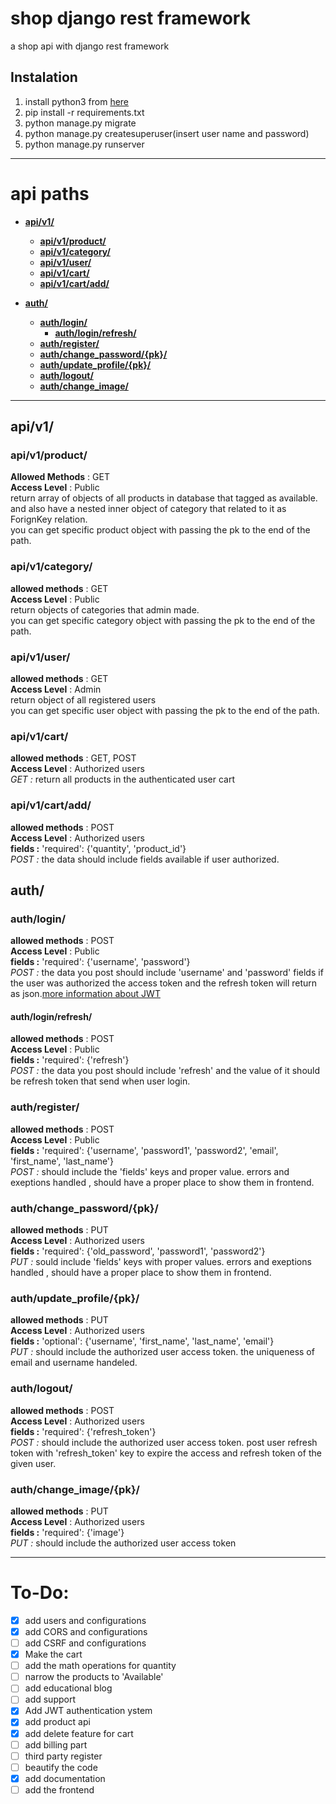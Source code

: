 # shop django rest framework
a shop api with django rest framework

## Instalation
1. install python3 from <a href="https://www.python.org/" target="_blank">here</a> 
1. pip install -r requirements.txt
1. python manage.py migrate
1. python manage.py createsuperuser(insert user name and password)
1. python manage.py runserver
---

# api paths
* [**api/v1/**](#apiv1)
	* [**api/v1/product/**](#apiv1product)
	* [**api/v1/category/**](#apiv1category) 
	* [**api/v1/user/**](#apiv1user) 
	* [**api/v1/cart/**](#apiv1cart) 
	* [**api/v1/cart/add/**](#apiv1cartadd) 


* [**auth/**](#auth)
	* [**auth/login/**](#authlogin)
		* [**auth/login/refresh/**](#authloginrefresh)
	* [**auth/register/**](#authregister)
	* [**auth/change_password/{pk}/**](#authchange_passwordpk)
	* [**auth/update_profile/{pk}/**](#authupdate_profilepk)
	* [**auth/logout/**](#authlogout)
	* [**auth/change_image/**](#authchange_image)

___	
## api/v1/
### api/v1/product/
**Allowed Methods** : GET
<br>**Access Level** : Public
<br>return array of objects of all products in database that tagged as available. and also have a nested inner object of category that related to it as ForignKey relation.
<br>you can get specific product object with passing the pk to the end of the path.

### api/v1/category/
**allowed methods** : GET
<br>**Access Level** : Public
<br>return objects of categories that admin made.
<br>you can get specific category object with passing the pk to the end of the path.

### api/v1/user/
**allowed methods** : GET
<br>**Access Level** : Admin
<br>return object of all registered users
<br>you can get specific user object with passing the pk to the end of the path.

### api/v1/cart/
**allowed methods** : GET, POST
<br>**Access Level** : Authorized users
<br>*GET :* return all products in the authenticated user cart

### api/v1/cart/add/
**allowed methods** : POST
<br>**Access Level** : Authorized users
<br>**fields :** 'required': {'quantity', 'product_id'}
<br>*POST :* the data should include fields available if user authorized.

## auth/
### auth/login/
**allowed methods** : POST
<br>**Access Level** : Public
<br>**fields :** 'required': {'username', 'password'}
<br>*POST :* the data you post should include 'username' and 'password' fields if the user was authorized the access token and the refresh token will return as json.[more information about JWT](https://django-rest-framework-simplejwt.readthedocs.io/en/latest/getting_started.html#usage)

#### auth/login/refresh/
**allowed methods** : POST
<br>**Access Level** : Public
<br>**fields :** 'required': {'refresh'}
<br>*POST :* the data you post should include 'refresh' and the value of it should be refresh token that send when user login.

### auth/register/
**allowed methods** : POST
<br>**Access Level** : Public
<br>**fields :** 'required': {'username', 'password1', 'password2', 'email', 'first_name', 'last_name'}
<br>*POST :* should include the 'fields' keys and proper value. errors and exeptions handled , should have a proper place to show them in frontend.

### auth/change_password/{pk}/
**allowed methods** : PUT
<br>**Access Level** : Authorized users
<br>**fields :** 'required': {'old_password', 'password1', 'password2'}
<br>*PUT :* sould include 'fields' keys with proper values. errors and exeptions handled , should have a proper place to show them in frontend.

### auth/update_profile/{pk}/
**allowed methods** : PUT
<br>**Access Level** : Authorized users
<br>**fields :** 'optional': {'username', 'first_name', 'last_name', 'email'}
<br>*PUT :*  should include the authorized user access token. the uniqueness of email and username handeled.

### auth/logout/
**allowed methods** : POST
<br>**Access Level** : Authorized users
<br>**fields :** 'required': {'refresh_token'}
<br>*POST :* should include the authorized user access token. post user refresh token with 'refresh_token' key to expire the access and refresh token of the given user.

### auth/change_image/{pk}/
**allowed methods** : PUT
<br>**Access Level** : Authorized users
<br>**fields :** 'required': {'image'}
<br>*PUT :* should include the authorized user access token

---
# To-Do:
- [x] add users and configurations
- [x] add CORS and configurations
- [ ] add CSRF and configurations
- [x] Make the cart
- [ ] add the math operations for quantity
- [ ] narrow the products to 'Available'
- [ ] add educational blog
- [ ] add support 
- [x] Add JWT authentication ystem
- [x] add product api
- [x] add delete feature for cart
- [ ] add billing part
- [ ] third party register
- [ ] beautify the code
- [x] add documentation
- [ ] add the frontend
